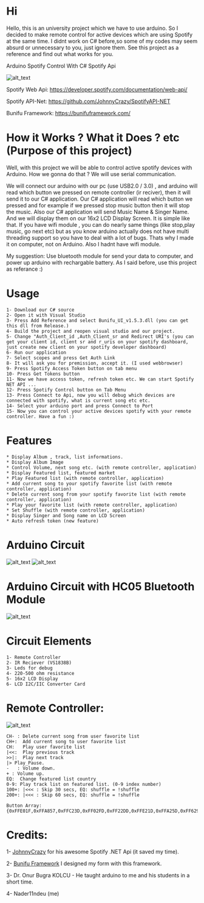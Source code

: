 # Hi 

Hello, this is an university project which we have to use arduino. So I decided to make remote control for active devices which are using Spotify at the same time. I didnt work on C# before,so some of my codes may seem absurd or unnecessary to you, just ignore them. See this project as a reference and find out what works for you.

Arduino Spotify Control With C# Spotify Api

![alt_text](https://i.imgur.com/AciutFS.png)


Spotify Web Api: https://developer.spotify.com/documentation/web-api/

Spotify API-Net: https://github.com/JohnnyCrazy/SpotifyAPI-NET

Bunifu Framework: https://bunifuframework.com/

  
# How it Works ? What it Does ? etc (Purpose of this project)

Well, with this project we will be able to control active spotify devices with Arduino. How we gonna do that ? We will use serial communication.

We will connect our arduino with our pc (use USB2.0 / 3.0) , and arduino will read which button we pressed on remote controller (ir reciver), then it will send it to our C# application. Our C# application will read which button we pressed and for example if we pressed stop music button then it will stop the music. Also our C# application will send Music Name & Singer Name. And we will display them on our 16x2 LCD Display Screen. 
It is simple like that. If you have wifi module , you can do nearly same things (like stop,play music, go next etc) but as you know arduino actually does not have multi threading support so you have to deal with a lot of bugs. Thats why I made it on computer, not on Arduino. Also I hadnt have wifi module.

My suggestion: Use bluetooth module for send your data to computer, and power up arduino with rechargable battery. As I said before, use this project as referance :) 

# Usage
```
1- Download our C# source
2- Open it with Visual Studio
3- Press Add Reference and select Bunifu_UI_v1.5.3.dll (you can get this dll from Release.)
4- Build the project and reopen visual studio and our project.
5- Change "Auth_Client_id ,Auth_Client_sr and Redirect URI's (you can get your client id, client sr and r_uris on your spotify dashboard, just create new client on your spotify developer dashboard)
6- Run our application
7- Select scopes and press Get Auth Link
8- It will ask you for premission, accept it. (I used webbrowser)
9- Press Spotify Access Token button on tab menu
10- Press Get Tokens button
11- Now we have access token, refresh token etc. We can start Spotify NET API ...
12- Press Spotify Control button on Tab Menu
13- Press Connect to Api, now you will debug which devices are connected with spotify, what is current song etc etc.
14- Select your arduino port and press Connect to Port
15- Now you can control your active devices spotify with your remote controller. Have a fun :)
```

# Features
```
* Display Album , track, list informations.
* Display Album Image
* Control Volume, next song etc. (with remote controller, application)
* Display Featured list, featured market
* Play Featured list (with remote controller, application)
* Add current song to your spotify favorite list (with remote controller, application)
* Delete current song from your spotify favorite list (with remote controller, application)
* Play your favorite list (with remote controller, application)
* Set Shuffle (with remote controller, application)
* Display Singer and Song name on LCD Screen
* Auto refresh token (new feature)
```

# Arduino Circuit
![alt_text](https://i.imgur.com/zyQlwpS.png)
![alt_text](https://i.imgur.com/TlGhO2C.png)

# Arduino Circuit with HC05 Bluetooth Module 
![alt_text](https://i.imgur.com/02xA6jN.png)

# Circuit Elements
```
1- Remote Controller
2- IR Reciever (VS1838B)
3- Leds for debug
4- 220-500 ohm resistance
5- 16x2 LCD Display
6- LCD I2C/IIC Converter Card
```
# Remote Controller:
![alt_text](https://i.imgur.com/3LikE9M.png)

```
CH- : Delete current song from user favorite list
CH+:  Add current song to user favorite list
CH:   Play user favorite list
|<<:  Play previous track
>>|:  Play next track
|> Play_Pause.
-	: Volume down.
+ : Volume up.
EQ:  Change featured list country
0-9: Play track list on featured list. (0-9 index number)
100+: |<<< : Skip 30 secs, EQ: shuffle = !shuffle 
200+: |<<< : Skip 60 secs, EQ: shuffle = !shuffle

Button Array:
{0xFFE01F,0xFFA857,0xFFC23D,0xFF02FD,0xFF22DD,0xFFE21D,0xFFA25D,0xFF629D,0xFF6897,0xFF30CF,0xFF18E7,0xFF7A85,0xFF10EF,0xFF38C7,0xFF5AA5,0xFF42BD,0xFF4AB5,0xFF52AD,0xFF906F,0xFF9867,0xFFB04F,0xFFA857};
```

# Credits:

1- [JohnnyCrazy](https://github.com/JohnnyCrazy) for his awesome Spotify .NET Api (it saved my time).

2- [Bunifu Framework](https://bunifuframework.com/) I designed my form with this framework.

3- Dr. Onur Bugra KOLCU - He taught arduino to me and his students in a short time.

4- Nader11ndeu (me)


 
